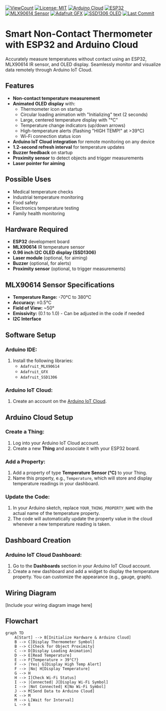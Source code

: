 [![ViewCount](https://views.whatilearened.today/views/github/YOUR_USERNAME/YOUR_REPO_NAME.svg)](#)
[![License: MIT](https://img.shields.io/badge/License-MIT-yellow.svg)](#license)
[![Arduino Cloud](https://img.shields.io/badge/Arduino-Cloud-blue.svg)](#arduino-cloud-setup)
[![ESP32](https://img.shields.io/badge/ESP32-PlatformIO-blue.svg)](#hardware-required)
[![MLX90614 Sensor](https://img.shields.io/badge/MLX90614-Sensor-green.svg)](#hardware-required)
[![Adafruit GFX](https://img.shields.io/badge/Adafruit-GFX-orange.svg)](#software-setup)
[![SSD1306 OLED](https://img.shields.io/badge/SSD1306-OLED-yellow.svg)](#hardware-required)
[![Last Commit](https://img.shields.io/github/last-commit/pxvn/SmartThermometer-ESP32-ArduinoCloud)](#)

# Smart Non-Contact Thermometer with ESP32 and Arduino Cloud

Accurately measure temperatures without contact using an ESP32, MLX90614 IR sensor, and OLED display. Seamlessly monitor and visualize data remotely through Arduino IoT Cloud.

## Features

- **Non-contact temperature measurement**
- **Animated OLED display** with:
  - Thermometer icon on startup
  - Circular loading animation with "Initializing" text (2 seconds)
  - Large, centered temperature display with "°C"
  - Temperature change indicators (up/down arrows)
  - High-temperature alerts (flashing "HIGH TEMP!" at >39°C)
  - Wi-Fi connection status icon
- **Arduino IoT Cloud integration** for remote monitoring on any device
- **1.2-second refresh interval** for temperature updates
- **Buzzer feedback** on startup
- **Proximity sensor** to detect objects and trigger measurements
- **Laser pointer for aiming**

## Possible Uses

- Medical temperature checks
- Industrial temperature monitoring
- Food safety
- Electronics temperature testing
- Family health monitoring

## Hardware Required

- **ESP32** development board
- **MLX90614** IR temperature sensor
- **0.96 inch I2C OLED display (SSD1306)**
- **Laser module** (optional, for aiming)
- **Buzzer** (optional, for alerts)
- **Proximity sensor** (optional, to trigger measurements)

## MLX90614 Sensor Specifications

- **Temperature Range:** -70°C to 380°C
- **Accuracy:** ±0.5°C
- **Field of View:** ~50°
- **Emissivity:** (0.1 to 1.0) - Can be adjusted in the code if needed
- **I2C Interface**

## Software Setup

### Arduino IDE:

1. Install the following libraries:
   - `Adafruit_MLX90614`
   - `Adafruit_GFX`
   - `Adafruit_SSD1306`

### Arduino IoT Cloud:

1. Create an account on the [Arduino IoT Cloud](https://create.arduino.cc/iot/home).

## Arduino Cloud Setup

### Create a Thing:

1. Log into your Arduino IoT Cloud account.
2. Create a new **Thing** and associate it with your ESP32 board.

### Add a Property:

1. Add a property of type **Temperature Sensor (°C)** to your Thing.
2. Name this property, e.g., `Temperature`, which will store and display temperature readings in your dashboard.

### Update the Code:

1. In your Arduino sketch, replace `YOUR_THING_PROPERTY_NAME` with the actual name of the temperature property.
2. The code will automatically update the property value in the cloud whenever a new temperature reading is taken.

## Dashboard Creation

### Arduino IoT Cloud Dashboard:

1. Go to the **Dashboards** section in your Arduino IoT Cloud account.
2. Create a new dashboard and add a widget to display the temperature property. You can customize the appearance (e.g., gauge, graph).

## Wiring Diagram

[Include your wiring diagram image here]

## Flowchart

```mermaid
graph TD
    A[Start] --> B[Initialize Hardware & Arduino Cloud]
    B --> C[Display Thermometer Symbol]
    B --> C[Check for Object Proximity]
    C --> D[Display Loading Animation]
    D --> E[Read Temperature]
    E --> F{Temperature > 39°C?}
    F --> |Yes| G[Display High Temp Alert]
    F --> |No| H[Display Temperature]
    G --> H
    H --> I[Check Wi-Fi Status]
    I --> |Connected| J[Display Wi-Fi Symbol]
    I --> |Not Connected| K[No Wi-Fi Symbol]
    J --> M[Send Data to Arduino Cloud]
    K --> M
    M --> L[Wait for Interval]
    L --> E
